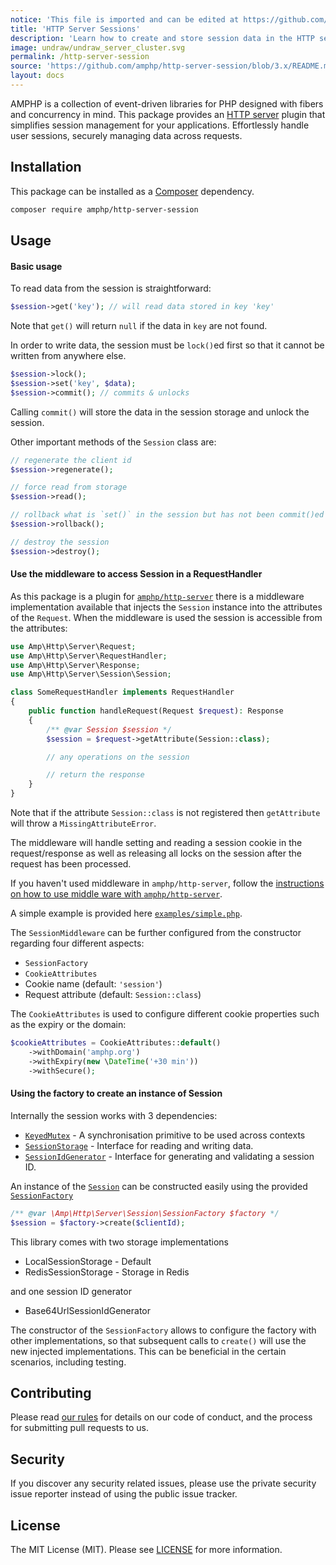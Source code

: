 ```yaml
---
notice: 'This file is imported and can be edited at https://github.com/amphp/http-server-session/blob/3.x/README.md'
title: 'HTTP Server Sessions'
description: 'Learn how to create and store session data in the HTTP server.'
image: undraw/undraw_server_cluster.svg
permalink: /http-server-session
source: 'https://github.com/amphp/http-server-session/blob/3.x/README.md'
layout: docs
---
```

AMPHP is a collection of event-driven libraries for PHP designed with fibers and concurrency in mind. This package provides an [HTTP server](https://amphp.org/http-server) plugin that simplifies session management for your applications. Effortlessly handle user sessions, securely managing data across requests.

## Installation

This package can be installed as a [Composer](https://getcomposer.org/) dependency.

```bash
composer require amphp/http-server-session
```

## Usage

#### Basic usage

To read data from the session is straightforward:

```php
$session->get('key'); // will read data stored in key 'key'
```

Note that `get()` will return `null` if the data in `key` are not found.

In order to write data, the session must be `lock()`ed first so that it cannot be written from anywhere else.

```php
$session->lock();
$session->set('key', $data);
$session->commit(); // commits & unlocks
```

Calling `commit()` will store the data in the session storage and unlock the session.

Other important methods of the `Session` class are:

```php
// regenerate the client id
$session->regenerate();

// force read from storage
$session->read();

// rollback what is `set()` in the session but has not been commit()ed yet
$session->rollback();

// destroy the session
$session->destroy();
```


#### Use the middleware to access Session in a RequestHandler

As this package is a plugin for [`amphp/http-server`](https://github.com/amphp/http-server) there is a middleware
implementation available that injects the `Session` instance into the attributes of the `Request`. When the middleware
is used the session is accessible from the attributes:

```php
use Amp\Http\Server\Request;
use Amp\Http\Server\RequestHandler;
use Amp\Http\Server\Response;
use Amp\Http\Server\Session\Session;

class SomeRequestHandler implements RequestHandler
{
    public function handleRequest(Request $request): Response
    {
        /** @var Session $session */
        $session = $request->getAttribute(Session::class);

        // any operations on the session

        // return the response
    }
}
```

Note that if the attribute `Session::class` is not registered then `getAttribute` will throw a `MissingAttributeError`.

The middleware will handle setting and reading a session cookie in the request/response as well as releasing all locks
on the session after the request has been processed.

If you haven't used middleware in `amphp/http-server`, follow the [instructions on how to use middle ware with `amphp/http-server`](https://github.com/amphp/http-server#middleware).

A simple example is provided here [`examples/simple.php`](https://github.com/amphp/http-server-session/blob/3.x/examples/simple.php).

The `SessionMiddleware` can be further configured from the constructor regarding four different aspects:

* `SessionFactory`
* `CookieAttributes`
* Cookie name (default: `'session'`)
* Request attribute (default: `Session::class`)

The `CookieAttributes` is used to configure different cookie properties such as the expiry or the domain:

```php
$cookieAttributes = CookieAttributes::default()
    ->withDomain('amphp.org')
    ->withExpiry(new \DateTime('+30 min'))
    ->withSecure();
```

#### Using the factory to create an instance of Session

Internally the session works with 3 dependencies:

* [`KeyedMutex`](https://github.com/amphp/sync/blob/2.x/src/KeyedMutex.php) - A synchronisation primitive to be used across contexts
* [`SessionStorage`](https://github.com/amphp/http-server-session/blob/3.x/src/SessionStorage.php) - Interface for reading and writing data.
* [`SessionIdGenerator`](https://github.com/amphp/http-server-session/blob/3.x/src/SessionIdGenerator.php) - Interface for generating and validating
  a session ID.

An instance of the [`Session`](https://github.com/amphp/http-server-session/blob/3.x/src/Session.php#L28) can be constructed easily using
the provided [`SessionFactory`](https://github.com/amphp/http-server-session/blob/3.x/src/SessionFactory.php)

```php
/** @var \Amp\Http\Server\Session\SessionFactory $factory */
$session = $factory->create($clientId);
```

This library comes with two storage implementations

* LocalSessionStorage - Default
* RedisSessionStorage - Storage in Redis

and one session ID generator

* Base64UrlSessionIdGenerator

The constructor of the `SessionFactory` allows to configure the factory with other implementations, so that subsequent
calls to `create()` will use the new injected implementations. This can be beneficial in the certain scenarios, including
testing.

## Contributing

Please read [our rules](https://amphp.org/contributing) for details on our code of conduct, and the process for submitting pull requests to us.

## Security

If you discover any security related issues, please use the private security issue reporter instead of using the public issue tracker.

## License

The MIT License (MIT). Please see [LICENSE](./LICENSE) for more information.

